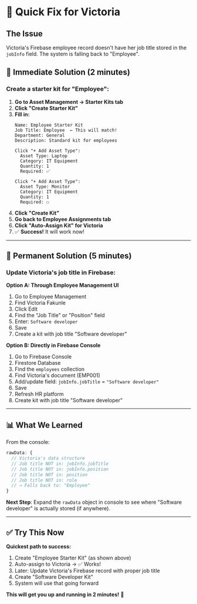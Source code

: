# 🚨 Quick Fix for Victoria

## The Issue
Victoria's Firebase employee record doesn't have her job title stored in the `jobInfo` field. The system is falling back to "Employee".

## 🎯 Immediate Solution (2 minutes)

### Create a starter kit for "Employee":

1. **Go to Asset Management → Starter Kits tab**
2. **Click "Create Starter Kit"**
3. **Fill in:**
   ```
   Name: Employee Starter Kit
   Job Title: Employee  ← This will match!
   Department: General
   Description: Standard kit for employees
   
   Click "+ Add Asset Type":
     Asset Type: Laptop
     Category: IT Equipment
     Quantity: 1
     Required: ✅
   
   Click "+ Add Asset Type":
     Asset Type: Monitor
     Category: IT Equipment
     Quantity: 1
     Required: ☐
   ```
4. **Click "Create Kit"**
5. **Go back to Employee Assignments tab**
6. **Click "Auto-Assign Kit" for Victoria**
7. ✅ **Success!** It will work now!

---

## 🔧 Permanent Solution (5 minutes)

### Update Victoria's job title in Firebase:

**Option A: Through Employee Management UI**
1. Go to Employee Management
2. Find Victoria Fakunle
3. Click Edit
4. Find the "Job Title" or "Position" field
5. Enter: `Software developer`
6. Save
7. Create a kit with job title "Software developer"

**Option B: Directly in Firebase Console**
1. Go to Firebase Console
2. Firestore Database
3. Find the `employees` collection
4. Find Victoria's document (EMP001)
5. Add/update field: `jobInfo.jobTitle` = `"Software developer"`
6. Save
7. Refresh HR platform
8. Create kit with job title "Software developer"

---

## 📊 What We Learned

From the console:
```javascript
rawData: {
  // Victoria's data structure
  // Job title NOT in: jobInfo.jobTitle
  // Job title NOT in: jobInfo.position
  // Job title NOT in: position
  // Job title NOT in: role
  // → Falls back to: "Employee"
}
```

**Next Step**: Expand the `rawData` object in console to see where "Software developer" is actually stored (if anywhere).

---

## ✅ Try This Now

**Quickest path to success:**

1. Create "Employee Starter Kit" (as shown above)
2. Auto-assign to Victoria → ✅ Works!
3. Later: Update Victoria's Firebase record with proper job title
4. Create "Software Developer Kit"
5. System will use that going forward

**This will get you up and running in 2 minutes!** 🚀

